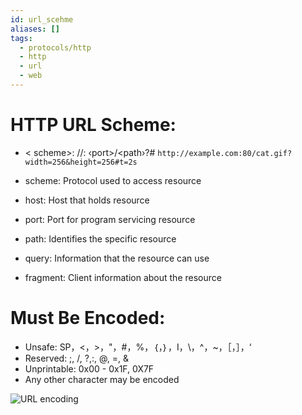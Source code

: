 ```yaml
---
id: url_scehme
aliases: []
tags:
  - protocols/http
  - http
  - url
  - web
---
```


# HTTP URL Scheme:
  - < scheme>: //<host>: ‹port>/<path›?<query>#<fragment>
`http://example.com:80/cat.gif?width=256&height=256#t=2s`

  - scheme: Protocol used to access resource 

  - host: Host that holds resource 

  - port: Port for program servicing resource 

  - path: Identifies the specific resource

  - query: Information that the resource can use 

  - fragment: Client information about the resource


# Must Be Encoded:
  - Unsafe: SP，<，>，"，#，%，｛，｝，I，\，^，~，［，］，‘
  - Reserved: ;, /, ?,:, @, =, &
  - Unprintable: 0x00 - 0x1F, 0X7F 
  - Any other character may be encoded 



![URL encoding](assets/2024-11-09-at-22-57-15.avif)
